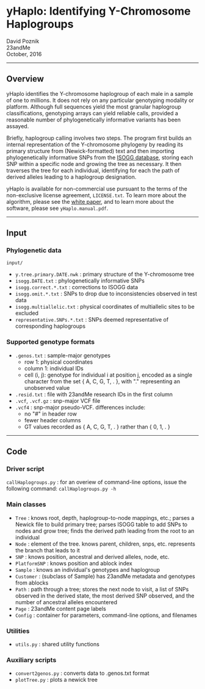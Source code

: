 # yHaplo: Identifying Y-Chromosome Haplogroups

David Poznik  
23andMe  
October, 2016

--------------------------------------------------------------------------------
## Overview

yHaplo identifies the Y-chromosome haplogroup of each male in a sample of 
one to millions. It does not rely on any particular genotyping modality or platform. 
Although full sequences yield the most granular haplogroup classifications, genotyping 
arrays can yield reliable calls, provided a reasonable number of phylogenetically 
informative variants has been assayed. 

Briefly, haplogroup calling involves two steps. The program first builds an internal 
representation of the Y-chromosome phylogeny by reading its primary structure from 
(Newick-formatted) text and then importing phylogenetically informative SNPs from the 
[ISOGG database](http://isogg.org/tree/ISOGG_YDNA_SNP_Index.html), storing each SNP
within a specific node and growing the tree as necessary. It then traverses the tree
for each individual, identifying for each the path of derived alleles leading to 
a haplogroup designation.

yHaplo is available for non-commercial use pursuant to the terms of the non-exclusive 
license agreement, `LICENSE.txt`. To learn more about the algorithm, please see the 
[white paper](https://api.23andme.com/res/pdf/23-13_paternal_haplogroups_yHaplo.pdf), 
and to learn more about the software, please see `yHaplo.manual.pdf`. 


--------------------------------------------------------------------------------
## Input

### Phylogenetic data

`input/`

* `y.tree.primary.DATE.nwk`   : primary structure of the Y-chromosome tree
* `isogg.DATE.txt`            : phylogenetically informative SNPs
* `isogg.correct.*.txt`       : corrections to ISOGG data
* `isogg.omit.*.txt`          : SNPs to drop due to inconsistencies observed in test data
* `isogg.multiallelic.txt`    : physical coordinates of multiallelic sites to be excluded
* `representative.SNPs.*.txt` : SNPs deemed representative of corresponding haplogroups


### Supported genotype formats

* `.genos.txt`    : sample-major genotypes  
    * row 1: physical coordinates  
    * column 1: individual IDs
    * cell (i, j): genotype for individual i at position j, encoded as a single character from the set { A, C, G, T, . }, with "." representing an unobserved value
* `.resid.txt`    : file with 23andMe research IDs in the first column
* `.vcf`, `.vcf.gz` : snp-major VCF file
* `.vcf4`         : snp-major pseudo-VCF. differences include:
    * no "#" in header row
    * fewer header columns
    * GT values recorded as { A, C, G, T, . } rather than { 0, 1, . }


--------------------------------------------------------------------------------
## Code

### Driver script

`callHaplogroups.py` : for an overiew of command-line options, issue the following command: `callHaplogroups.py -h`

### Main classes

* `Tree`         : knows root, depth, haplogroup-to-node mappings, etc.;
                     parses a Newick file to build primary tree;
                     parses ISOGG table to add SNPs to nodes and grow tree;
                     finds the derived path leading from the root to an individual
* `Node`         : element of the tree. knows parent, children, snps, etc.
                    represents the branch that leads to it
* `SNP`          : knows position, ancestral and derived alleles, node, etc.
* `PlatformSNP` : knows position and ablock index 
* `Sample`       : knows an individual's genotypes and haplogroup
* `Customer`     : (subclass of Sample) has 23andMe metadata and genotypes from ablocks
* `Path`         : path through a tree; stores the next node to visit, a list of SNPs 
                    observed in the derived state, the most derived SNP observed, 
                    and the number of ancestral alleles encountered
* `Page`         : 23andMe content page labels
* `Config`       : container for parameters, command-line options, and filenames

### Utilities

* `utils.py`    : shared utility functions

### Auxiliary scripts

* `convert2genos.py` : converts data to .genos.txt format
* `plotTree.py`       : plots a newick tree
